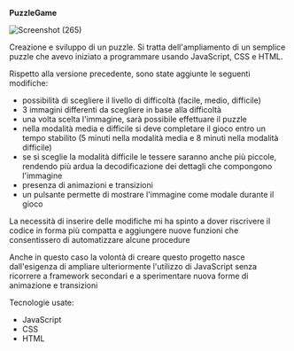 **PuzzleGame**

![Screenshot (265)](https://github.com/user-attachments/assets/358e3a79-ec4b-426d-b437-06b112441f67)


Creazione e sviluppo di un puzzle. Si tratta dell'ampliamento di un semplice puzzle che avevo iniziato a programmare usando JavaScript, CSS e HTML. 

Rispetto alla versione precedente, sono state aggiunte le seguenti modifiche:
- possibilità di scegliere il livello di difficoltà (facile, medio, difficile)
- 3 immagini differenti da scegliere in base alla difficoltà
- una volta scelta l'immagine, sarà possibile effettuare il puzzle
- nella modalità media e difficile si deve completare il gioco entro un tempo stabilito (5 minuti nella modalità media e 8 minuti nella modalità difficile)
- se si sceglie la modalità difficile le tessere saranno anche più piccole, rendendo più ardua la decodificazione dei dettagli che compongono l'immagine
- presenza di animazioni e transizioni
- un pulsante permette di mostrare l'immagine come modale durante il gioco

La necessità di inserire delle modifiche mi ha spinto a dover riscrivere il codice in forma più compatta e aggiungere nuove funzioni che consentissero di automatizzare alcune procedure

Anche in questo caso la volontà di creare questo progetto nasce dall'esigenza di ampliare ulteriormente l'utilizzo di JavaScript senza ricorrere a framework secondari e a sperimentare nuova forme di animazione e transizioni

Tecnologie usate:
- JavaScript
- CSS
- HTML


